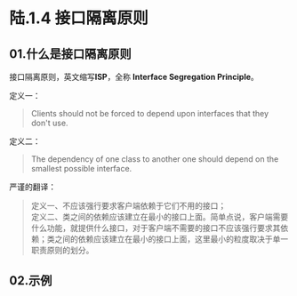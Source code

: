 # 陆.1.4 接口隔离原则

## 01.什么是接口隔离原则

接口隔离原则，英文缩写**ISP**，全称 **Interface Segregation Principle**。

定义一：

> Clients should not be forced to depend upon interfaces that they don't use.

定义二：

> The dependency of one class to another one should depend on the smallest possible interface.

严谨的翻译：

> 定义一、不应该强行要求客户端依赖于它们不用的接口；  
> 定义二、类之间的依赖应该建立在最小的接口上面。简单点说，客户端需要什么功能，就提供什么接口，对于客户端不需要的接口不应该强行要求其依赖；类之间的依赖应该建立在最小的接口上面，这里最小的粒度取决于单一职责原则的划分。

## 02.示例


